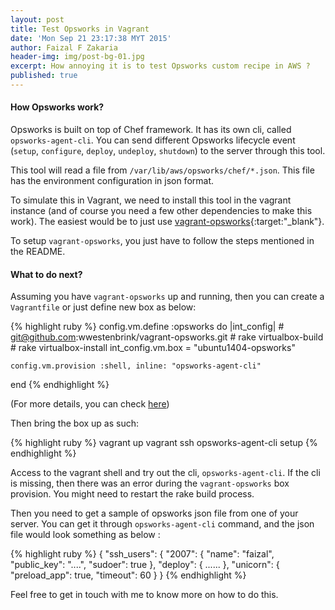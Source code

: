 ```yaml
---
layout: post
title: Test Opsworks in Vagrant
date: 'Mon Sep 21 23:17:38 MYT 2015'
author: Faizal F Zakaria
header-img: img/post-bg-01.jpg
excerpt: How annoying it is to test Opsworks custom recipe in AWS ?
published: true
---
```


<h4>How Opsworks work?</h4>

Opsworks is built on top of Chef framework. It has its own cli, called
`opsworks-agent-cli`. You can send different Opsworks lifecycle event
(`setup`, `configure`, `deploy`, `undeploy`, `shutdown`) to the server
through this tool.

This tool will read a file from
`/var/lib/aws/opsworks/chef/*.json`. This file has the environment
configuration in json format.

To simulate this in Vagrant, we need to install this tool in the
vagrant instance (and of course you need a few other dependencies to
make this work). The easiest would be to just use
[vagrant-opsworks](https://github.com/wwestenbrink/vagrant-opsworks){:target:"_blank"}.

To setup `vagrant-opsworks`, you just have to follow the steps
mentioned in the README.

<h4>What to do next?</h4>

Assuming you have `vagrant-opsworks` up and running, then you can
create a `Vagrantfile` or just define new box as below:

{% highlight ruby %}
  config.vm.define :opsworks do |int_config|
    # git@github.com:wwestenbrink/vagrant-opsworks.git
    # rake virtualbox-build
    # rake virtualbox-install
    int_config.vm.box = "ubuntu1404-opsworks"

    config.vm.provision :shell, inline: "opsworks-agent-cli"
  end
{% endhighlight %}

(For more details, you can check
[here](https://github.com/codegarageco/Codegarage-Chef-Hosted/blob/master/Vagrantfile))

Then bring the box up as such:

{% highlight ruby %}
vagrant up
vagrant ssh
opsworks-agent-cli setup
{% endhighlight %}

Access to the vagrant shell and try out the cli, `opsworks-agent-cli`. If
the cli is missing, then there was an error during the `vagrant-opsworks`
box provision. You might need to restart the rake build process.

Then you need to get a sample of opsworks json file from one of your
server. You can get it through `opsworks-agent-cli` command, and the json file
would look something as below :

{% highlight ruby %}
{
  "ssh_users": {
    "2007": {
      "name": "faizal",
      "public_key": "....",
      "sudoer": true
    },
  "deploy": {
    ......
  },
  "unicorn": {
    "preload_app": true,
    "timeout": 60
  }
}
{% endhighlight %}

Feel free to get in touch with me to know more on how to do this.
